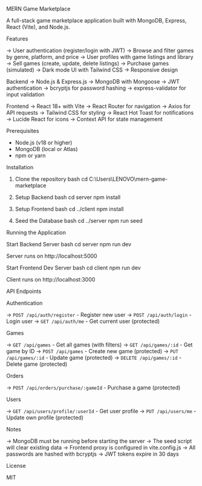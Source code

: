 MERN Game Marketplace

A full-stack game marketplace application built with MongoDB, Express, React (Vite), and Node.js.

Features

-> User authentication (register/login with JWT)
-> Browse and filter games by genre, platform, and price
-> User profiles with game listings and library
-> Sell games (create, update, delete listings)
-> Purchase games (simulated)
-> Dark mode UI with Tailwind CSS
-> Responsive design

Backend
-> Node.js & Express.js
-> MongoDB with Mongoose
-> JWT authentication
-> bcryptjs for password hashing
-> express-validator for input validation

Frontend
-> React 18+ with Vite
-> React Router for navigation
-> Axios for API requests
-> Tailwind CSS for styling
-> React Hot Toast for notifications
-> Lucide React for icons
-> Context API for state management

Prerequisites

- Node.js (v18 or higher)
- MongoDB (local or Atlas)
- npm or yarn

Installation

1. Clone the repository
   bash
   cd C:\Users\LENOVO\mern-game-marketplace

2. Setup Backend
   bash
   cd server
   npm install

3. Setup Frontend
   bash
   cd ../client
   npm install

4. Seed the Database
   bash
   cd ../server
   npm run seed

Running the Application

Start Backend Server
bash
cd server
npm run dev

Server runs on http://localhost:5000

Start Frontend Dev Server
bash
cd client
npm run dev

Client runs on http://localhost:3000

API Endpoints

Authentication

-> `POST /api/auth/register` - Register new user
-> `POST /api/auth/login` - Login user
-> `GET /api/auth/me` - Get current user (protected)

Games

-> `GET /api/games` - Get all games (with filters)
-> `GET /api/games/:id` - Get game by ID
-> `POST /api/games` - Create new game (protected)
-> `PUT /api/games/:id` - Update game (protected)
-> `DELETE /api/games/:id` - Delete game (protected)

Orders

-> `POST /api/orders/purchase/:gameId` - Purchase a game (protected)

Users

-> `GET /api/users/profile/:userId` - Get user profile
-> `PUT /api/users/me` - Update own profile (protected)

Notes

-> MongoDB must be running before starting the server
-> The seed script will clear existing data
-> Frontend proxy is configured in vite.config.js
-> All passwords are hashed with bcryptjs
-> JWT tokens expire in 30 days

License

MIT

